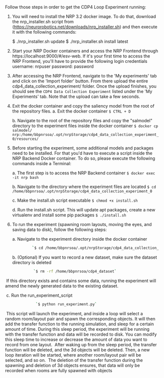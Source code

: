 

Follow those steps in order to get the CDP4 Loop Experiment running:

1. You will need to install the NRP 3.2 docker image. To do that, download the nrp_installer.sh script from (https://neurorobotics.net/downloads/nrp_installer.sh) and then execute it with the following commands:

	$ ./nrp_installer.sh update
	$ ./nrp_installer.sh install latest

2. Start your NRP Docker containers and access the NRP Frontend through https://localhost:9000/#/esv-web. If it's your first time to access the NRP Frontend, you'll have to provide the following login credentials
        username: nrpuser
        password: password

3. After accessing the NRP Frontend, navigate to the 'My experiments' tab and click on the 'Import folder' button. From there upload the entire cdp4_data_collection_experiment/ folder. Once the upload finishes, you should see the `CDP4 Data Collection Experiment` listed under the 'My Experiments' tab. Note that the upload can take a few seconds.

4. Exit the docker container and copy the saliency model from the root of the repository files.
	a. Exit the docker container
		`$ CTRL + D`

	b. Navigate to the root of the repository files and copy the "salmodel" directory to the experiment files inside the docker container
		`$ docker cp salmodel/ nrp:/home/bbpnrsoa/.opt/nrpStorage/cdp4_data_collection_experiment_0/resources/` 

5. Before starting the experiment, some additional models and packages need to be installed. For that you'd have to execute a script inside the NRP Backend Docker container. To do so, please execute the following commands inside a Terminal:

	a. The first step is to access the NRP Backend container
		`$ docker exec -it nrp bash`

	b. Navigate to the directory where the experiment files are located
		`$ cd /home/bbpnrsoa/.opt/nrpStorage/cdp4_data_collection_experiment_0`

	c. Make the install.sh script executable
		`$ chmod +x install.sh`

	d. Run the install.sh script. This will update apt packages, create a new virtualenv and install some pip packages
		`$ ./install.sh`

6. To run the experiment (spawning room layouts, moving the eyes, and saving data to disk), follow the following steps:

	a. Navigate to the experiment directory inside the docker container

   ```bash
            `$ cd /home/bbpnrsoa/.opt/nrpStorage/cdp4_data_collection_experiment_0/resources/
   ```
   
   b. (Optional) If you want to record a new dataset, make sure the dataset directory is deleted


```bash
			 `$ rm -rf /home/bbpnrsoa/cdp4_dataset`
```

​             If this directory exists and contains some data, running the experiment will amend the newly generated data to the existing dataset.

​       c. Run the run_experiment_script


```bash
			  `$ python run_experiment.py`
```

​            This script will launch the experiment, and inside a loop will select a random room/layout pair and spawn the corresponding objects. It will then           add the transfer function to the running simulation, and sleep for a certain amount of time. During this sleep period, the experiment will be running with the transfer function and data will be recorded to disk. You can modify this sleep time to increase or decrease the amount of data you want to record from one layout.
​            After waking up from the sleep period, the transfer function will be deleted, and the 3d objects will be deleted. Then, a new loop iteration will be started, where another room/layout pair will be selected, and so on.
​            The deletion of the transfer function during the spawning and deletion of 3d objects ensures, that data will only be recorded when rooms are fully spawned with objects      
